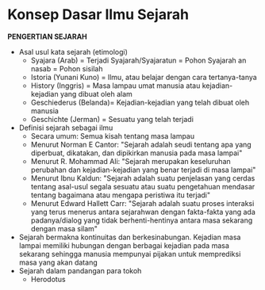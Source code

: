 # Konsep Dasar Ilmu Sejarah

**PENGERTIAN SEJARAH**
- Asal usul kata sejarah (etimologi)
  - Syajara (Arab) = Terjadi
    Syajarah/Syajaratun = Pohon
    Syajarah an nasab = Pohon sisilah
  - Istoria (Yunani Kuno) = Ilmu, atau belajar dengan cara tertanya-tanya
  - History (Inggris) = Masa lampau umat manusia atau kejadian-kejadian yang dibuat oleh alam
  - Geschiederus (Belanda)= Kejadian-kejadian yang telah dibuat oleh manusia
  - Geschichte (Jerman) = Sesuatu yang telah terjadi
- Definisi sejarah sebagai ilmu
  - Secara umum: Semua kisah tentang masa lampau
  - Menurut Norman E Cantor: "Sejarah adalah seudi tentang apa yang diperbuat, dikatakan, dan dipikirkan manusia pada masa lampai"
  - Menurut R. Mohammad Ali: "Sejarah merupakan keseluruhan perubahan dan kejadian-kejadian yang benar terjadi di masa lampai"
  - Menurut Ibnu Kaldun: "Sejarah adalah suatu penjelasan yang cerdas tentang asal-usul segala sesuatu atau suatu pengetahuan mendasar tentang bagaimana atau mengapa peristiwa itu terjadi"
  - Menurut Edward Hallett Carr: "Sejarah adalah suatu proses interaksi yang terus menerus antara sejarahwan dengan fakta-fakta yang ada padanya/dialog yang tidak berhenti-hentinya antara masa sekarang dengan masa silam"
- Sejarah bermakna kontinuitas dan berkesinabungan. Kejadian masa lampai memiliki hubungan dengan berbagai kejadian pada masa sekarang sehingga manusia mempunyai pijakan untuk memprediksi masa yang akan datang
- Sejarah dalam pandangan para tokoh
  - Herodotus